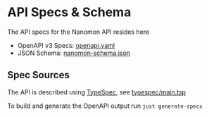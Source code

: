 # API Specs & Schema

The API specs for the Nanomon API resides here

- OpenAPI v3 Specs: [openapi.yaml](./openapi.yaml)
- JSON Schema: [nanomon-schema.json](./nanomon-schema.json)

## Spec Sources

The API is described using [TypeSpec](https://typespec.io/), see [typespec/main.tsp](typespec/main.tsp)

To build and generate the OpenAPI output run `just generate-specs`
